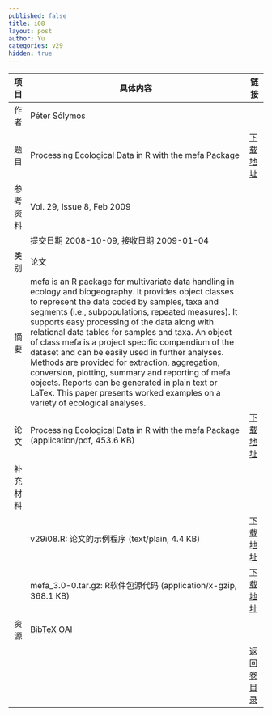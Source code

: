 ```yaml
---
published: false
title: i08
layout: post
author: Yu
categories: v29
hidden: true
---
```


| 项目 | 具体内容 | 链接 |
|---:|---|---|
| 作者 | Péter  Sólymos| |
| 题目 |Processing Ecological Data in R with the mefa Package | [下载地址](http://www.jstatsoft.org/v29/i08/paper) |
| 参考资料 |Vol. 29, Issue 8, Feb 2009 | |
| | 提交日期 2008-10-09, 接收日期 2009-01-04| | 
| 类别 | 论文| |
| 摘要 | mefa is an R package for multivariate data handling in ecology and biogeography. It provides object classes to represent the data coded by samples, taxa and segments (i.e., subpopulations, repeated measures). It supports easy processing of the data along with relational data tables for samples and taxa. An object of class mefa is a project specific compendium of the dataset and can be easily used in further analyses. Methods are provided for extraction, aggregation, conversion, plotting, summary and reporting of mefa objects. Reports can be generated in plain text or LaTex. This paper presents worked examples on a variety of ecological analyses.| |
| 论文 | Processing Ecological Data in R with the mefa Package  (application/pdf, 453.6 KB)| [下载地址](http://www.jstatsoft.org/v29/i08/paper) |
| 补充材料 | | |
| |v29i08.R: 论文的示例程序  (text/plain, 4.4 KB)|  [下载地址](http://www.jstatsoft.org/v29/i08/supp/1) |
| |mefa_3.0-0.tar.gz: R软件包源代码  (application/x-gzip, 368.1 KB)|  [下载地址](http://www.jstatsoft.org/v29/i08/supp/2) |
| 资源 | [BibTeX](http://www.jstatsoft.org/v29/i08/bibtex) [OAI](http://www.jstatsoft.org/oai?verb=GetRecord&identifier=oai.jstatsoft/v29/i08&prefix=oai_dc)| |
| |  | [返回卷目录]({{site.baseurl}}/volume/v29.html) |